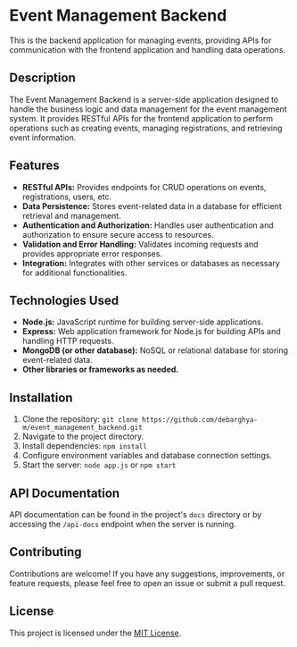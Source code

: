 # Event Management Backend

This is the backend application for managing events, providing APIs for communication with the frontend application and handling data operations.

## Description

The Event Management Backend is a server-side application designed to handle the business logic and data management for the event management system. It provides RESTful APIs for the frontend application to perform operations such as creating events, managing registrations, and retrieving event information.

## Features

- **RESTful APIs:** Provides endpoints for CRUD operations on events, registrations, users, etc.
- **Data Persistence:** Stores event-related data in a database for efficient retrieval and management.
- **Authentication and Authorization:** Handles user authentication and authorization to ensure secure access to resources.
- **Validation and Error Handling:** Validates incoming requests and provides appropriate error responses.
- **Integration:** Integrates with other services or databases as necessary for additional functionalities.

## Technologies Used

- **Node.js:** JavaScript runtime for building server-side applications.
- **Express:** Web application framework for Node.js for building APIs and handling HTTP requests.
- **MongoDB (or other database):** NoSQL or relational database for storing event-related data.
- **Other libraries or frameworks as needed.**

## Installation

1. Clone the repository: `git clone https://github.com/debarghya-m/event_management_backend.git`
2. Navigate to the project directory.
3. Install dependencies: `npm install`
4. Configure environment variables and database connection settings.
5. Start the server: `node app.js` or `npm start`

## API Documentation

API documentation can be found in the project's `docs` directory or by accessing the `/api-docs` endpoint when the server is running.

## Contributing

Contributions are welcome! If you have any suggestions, improvements, or feature requests, please feel free to open an issue or submit a pull request.

## License

This project is licensed under the [MIT License](LICENSE).
